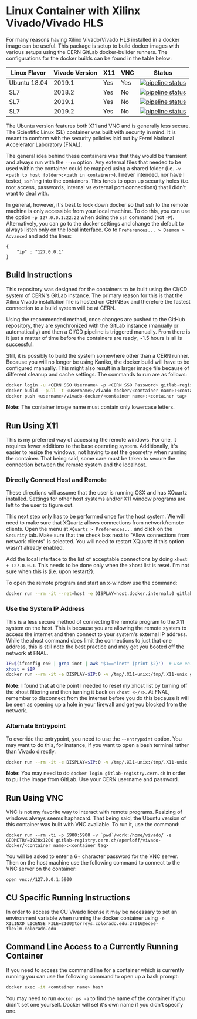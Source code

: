# Linux Container with Xilinx Vivado/Vivado HLS
For many reasons having Xilinx Vivado/Vivado HLS installed in a docker image can be useful. This package is setup to build docker images with various setups using the CERN GitLab docker-builder runners. The configurations for the docker builds can be found in the table below:

| **Linux Flavor** | **Vivado Version** | **X11** | **VNC** | **Status** |
| ---------------- | ------------------ | ------- | ------- | ---------- |
| Ubuntu 18.04     | 2019.1             | Yes     | Yes     | [![pipeline status](https://gitlab.cern.ch/aperloff/vivado-docker/badges/master/pipeline.svg)](https://gitlab.cern.ch/aperloff/vivado-docker/commits/master) |
| SL7              | 2018.2             | Yes     | No      | [![pipeline status](https://gitlab.cern.ch/aperloff/vivado-docker/badges/master/pipeline.svg)](https://gitlab.cern.ch/aperloff/vivado-docker/commits/master) | 
| SL7              | 2019.1             | Yes     | No      | [![pipeline status](https://gitlab.cern.ch/aperloff/vivado-docker/badges/master/pipeline.svg)](https://gitlab.cern.ch/aperloff/vivado-docker/commits/master) | 
| SL7              | 2019.2             | Yes     | No      | [![pipeline status](https://gitlab.cern.ch/aperloff/vivado-docker/badges/master/pipeline.svg)](https://gitlab.cern.ch/aperloff/vivado-docker/commits/master) | 

The Ubuntu version features both X11 and VNC and is generally less secure. The Scientific Linux (SL) container was built with security in mind. It is meant to conform with the security policies laid out by Fermi National Accelerator Laboratory (FNAL).

The general idea behind these containers was that they would be transient and always run with the ```--rm``` option. Any external files that needed to be used within the container could be mapped using a shared folder (i.e. ```-v <path to host folder>:<path in container>```). I never intended, nor have I tested, ssh'ing into the containers. This tends to open up security holes (i.e. root access, passwords, internal vs external port connections) that I didn't want to deal with.

In general, however, it's best to lock down docker so that ssh to the remote machine is only accessible from your local machine. To do this, you can use the option ```-p 127.0.0.1:22:22``` when doing the ```ssh``` command (not ```-P```). Alternatively, you can go to the docker settings and change the default to always listen only on the local interface. Go to ```Preferences... > Daemon > Advanced``` and add the lines:
```
{
    "ip" : "127.0.0.1"
}
```

## Build Instructions
This repository was designed for the containers to be built using the CI/CD system of CERN's GitLab instance. The primary reason for this is that the Xilinx Vivado installation file is hosted on CERNBox and therefore the fastest connection to a build system will be at CERN.

Using the recommended method, once changes are pushed to the GitHub repository, they are synchronized with the GitLab instance (manually or automatically) and then a CI/CD pipeline is triggered manually. From there is it just a matter of time before the containers are ready, ~1.5 hours is all is successful.

Still, it is possibly to build the system somewhere other than a CERN runner. Because you will no longer be using Kaniko, the docker build will have to be configured manually. This might also result in a larger image file because of different cleanup and cache settings. The commands to run are as follows:

```bash
docker login -u <CERN SSO Username> -p <CERN SSO Password> gitlab-registry.cern.ch
docker build --pull -t <username>/vivado-docker/<container name>:<container tag> <relative path to Dockerfile>
docker push <username>/vivado-docker/<container name>:<container tag>
```

**Note:** The container image name must contain only lowercase letters.

## Run Using X11
This is my preferred way of accessing the remote windows. For one, it requires fewer additions to the base operating system. Additionally, it's easier to resize the windows, not having to set the geometry when running the container. That being said, some care must be taken to secure the connection between the remote system and the localhost.

### Directly Connect Host and Remote
These directions will assume that the user is running OSX and has XQuartz installed. Settings for other host systems and/or X11 window programs are left to the user to figure out.

This next step only has to be performed once for the host system. We will need to make sure that XQuartz allows connections from network/remote clients. Open the menu at ```XQuartz > Preferences...``` and click on the ```Security``` tab. Make sure that the check box next to "Allow connections from network clients" is selected. You will need to restart XQuartz if this option wasn't already enabled.

Add the local interface to the list of acceptable connections by doing ```xhost + 127.0.0.1```. This needs to be done only when the xhost list is reset. I'm not sure when this is (i.e. upon restart?).

To open the remote program and start an x-window use the command:
```bash
docker run --rm -it --net=host -e DISPLAY=host.docker.internal:0 gitlab-registry.cern.ch/aperloff/vivado-docker/<container name>:<container tag> /opt/Xilinx/Vivado/2019.1/bin/vivado
```

### Use the System IP Address
This is a less secure method of connecting the remote program to the X11 system on the host. This is because you are allowing the remote system to access the internet and then connect to your system's external IP address. While the xhost command does limit the connections to just that one address, this is still note the best practice and may get you booted off the network at FNAL.

```bash
IP=$(ifconfig en0 | grep inet | awk '$1=="inet" {print $2}')  # use en1 for Wifi
xhost + $IP
docker run --rm -it -e DISPLAY=$IP:0 -v /tmp/.X11-unix:/tmp/.X11-unix gitlab-registry.cern.ch/aperloff/vivado-docker/<container name>:<container tag> /opt/Xilinx/Vivado/2019.1/bin/vivado
```

**Note:** I found that at one point I needed to reset my xhost list by turning off the xhost filtering and then turning it back on ```xhost <-/+>```. At FNAL, remember to disconnect from the internet before you do this because it will be seen as opening up a hole in your firewall and get you blocked from the network.

### Alternate Entrypoint
To override the entrypoint, you need to use the ```--entrypoint``` option. You may want to do this, for instance, if you want to open a bash terminal rather than Vivado directly.
```bash
docker run --rm -it -e DISPLAY=$IP:0 -v /tmp/.X11-unix:/tmp/.X11-unix --entrypoint /bin/bash gitlab-registry.cern.ch/aperloff/vivado-docker/<container name>:<container tag>
```

**Note:** You may need to do ```docker login gitlab-registry.cern.ch``` in order to pull the image from GitLab. Use your CERN username and password.

## Run Using VNC
VNC is not my favorite way to interact with remote programs. Resizing of windows always seems haphazard. That being said, the Ubuntu version of this container was built with VNC available. To run it, use the command:

```
docker run --rm -ti -p 5900:5900 -v `pwd`/work:/home/vivado/ -e GEOMETRY=1920x1200 gitlab-registry.cern.ch/aperloff/vivado-docker/<container name>:<container tag>
```

You will be asked to enter a 6+ character password for the VNC server. Then on the host machine use the following command to connect to the VNC server on the container:

```
open vnc://127.0.0.1:5900
```

## CU Specific Running Instructions
In order to access the CU Vivado license it may be necessary to set an environment variable when running the docker container using ```-e XILINXD_LICENSE_FILE=2100@torreys.colorado.edu:27016@ecee-flexlm.colorado.edu```

## Command Line Access to a Currently Running Container
If you need to access the command line for a container which is currently running you can use the following command to open up a bash prompt:
```bash
docker exec -it <container name> bash
```

You may need to run ```docker ps -a``` to find the name of the container if you didn't set one yourself. Docker will set it's own name if you didn't specify one.